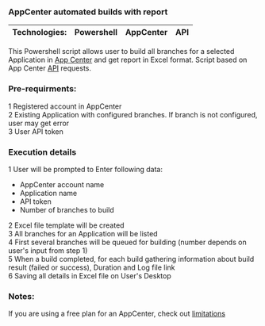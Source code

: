 ### AppCenter automated builds with report ###

**Technologies:** | Powershell | AppCenter | API 
---|---|---|---

This Powershell script allows user to build all branches for a selected Application in [App Center] and get report in Excel format. Script based on App Center [API] requests.
### Pre-requirments: ###

1 Registered account in AppCenter  
2 Existing Application with configured branches. If branch is not configured, user may get error  
3 User API token  

### Execution details ###

1 User will be prompted to Enter following data:  
  - AppCenter account name  
  - Application name  
  - API token  
  - Number of branches to build  
  
2 Excel file template will be created  
3 All branches for an Application will be listed  
4 First several branches will be queued for building (number depends on user's input from step 1)  
5 When a build completed, for each build gathering information about build result (failed or success), Duration and Log file link  
6 Saving all details in Excel file on User's Desktop  


### Notes: ###  
If you are using a free plan for an AppCenter, check out [limitations]


[App Center]: https://appcenter.ms/
[API]: https://openapi.appcenter.ms/#/
[limitations]: https://docs.microsoft.com/en-us/appcenter/general/pricing
